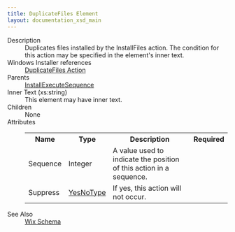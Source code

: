 ```yaml
---
title: DuplicateFiles Element
layout: documentation_xsd_main
---
```

<dl>
  <dt>Description</dt>
  <dd>Duplicates files installed by the InstallFiles action.  The condition for this action may be specified in the element's inner text.</dd>
  <dt>Windows Installer references</dt>
  <dd>
    <a href="http://msdn.microsoft.com/library/aa368334.aspx" target="_blank">DuplicateFiles Action</a>
  </dd>
  <dt>Parents</dt>
  <dd>
    <a href="../installexecutesequence/">InstallExecuteSequence</a>
  </dd>
  <dt>Inner Text (xs:string)</dt>
  <dd>This element may have inner text.</dd>
  <dt>Children</dt>
  <dd>None</dd>
  <dt>Attributes</dt>
  <dd>
    <table cellspacing="0" cellpadding="0" class="schema">
      <tr>
        <th width="15%">Name</th>
        <th width="15%">Type</th>
        <th width="65%">Description</th>
        <th width="15%">Required</th>
      </tr>
      <tr>
        <td>Sequence</td>
        <td>Integer</td>
        <td>A value used to indicate the position of this action in a sequence.</td>
        <td>&nbsp;</td>
      </tr>
      <tr>
        <td>Suppress</td>
        <td><a href="../simple_type_yesnotype/">YesNoType</a></td>
        <td>If yes, this action will not occur.</td>
        <td>&nbsp;</td>
      </tr>
    </table>
  </dd>
  <dt>See Also</dt>
  <dd>
    <a href="../wix">Wix Schema</a>
  </dd>
</dl>
